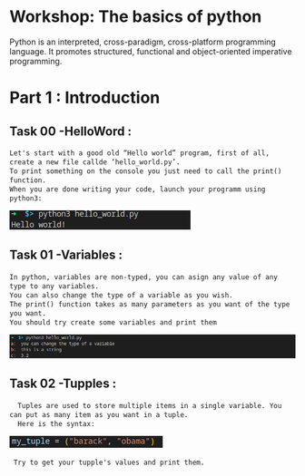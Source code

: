 # Workshop: The basics of python 


Python is an interpreted, cross-paradigm, cross-platform programming language. It promotes structured, functional and object-oriented imperative programming. 


 # Part 1 : Introduction
 
   ## Task 00 -HelloWord :
    Let's start with a good old “Hello world” program, first of all, create a new file callde ‘hello_world.py’.
    To print something on the console you just need to call the print() function. 
    When you are done writing your code, launch your programm using python3: 
    
   ![Cover](https://github.com/leDarron/Workshop_Python_Basics/blob/main/images/helloworld.png)
   ##
    
   ## Task 01 -Variables :
    In python, variables are non-typed, you can asign any value of any type to any variables.
    You can also change the type of a variable as you wish. 
    The print() function takes as many parameters as you want of the type you want.
    You should try create some variables and print them
     
   ![Cover](https://github.com/leDarron/Workshop_Python_Basics/blob/main/images/task01.png)
   ##

   ## Task 02 -Tupples :
      Tuples are used to store multiple items in a single variable. You can put as many item as you want in a tuple.
      Here is the syntax: 
      
   ![Cover](https://github.com/leDarron/Workshop_Python_Basics/blob/main/images/tuples.png)
   
     Try to get your tupple's values and print them.
   ##     
